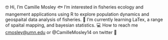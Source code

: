 :nerd_face: Hi, I’m Camille Mosley
:fish: I’m interested in fisheries ecology and mangement applications using R to explore population dynamics and geospaital data analysis of fisheries.
:compass: I’m currently learning LaTex, a range of spaital mapping, and bayesian statistics. 
:computer: How to reach me cmosley@umn.edu or @CamilleMosley14 on twitter :baby_chick:


<!---
camillemosley/camillemosley is a ✨ special ✨ repository because its `README.md` (this file) appears on your GitHub profile.
You can click the Preview link to take a look at your changes.
--->
